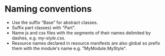 # Naming conventions



- Use the suffix “Base” for abstract classes.
- Suffix part classes) with "Part".
- Name js and css files with the segments of their names delimited by dashes, e.g. *my-style.css*.
- Resource names declared in resource manifests are also global so prefix them with the module's name e.g. "MyModule.MyStyle".